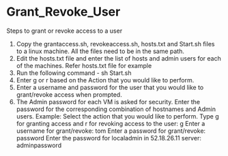 # Grant_Revoke_User

Steps to grant or revoke access to a user
1. Copy the grantaccess.sh, revokeaccess.sh, hosts.txt and Start.sh files to a linux machine. All the files need to be in the same path.
2. Edit the hosts.txt file and enter the list of hosts and admin users for each of the machines. Refer hosts.txt file for example
3. Run the following command - sh Start.sh
4. Enter g or r based on the Action that you would like to perform.
5. Enter a username and password for the user that you would like to grant/revoke access when prompted.
6. The Admin password for each VM is asked for security. Enter the password for the corresponding combination of hostnames and Admin users.
Example:
Select the action that you would like to perform. Type g for granting access and r for revoking access to the user:
g
Enter a username for grant/revoke:
tom
Enter a password for grant/revoke:
password
Enter the password for localadmin in 52.18.26.11 server:
adminpassword
